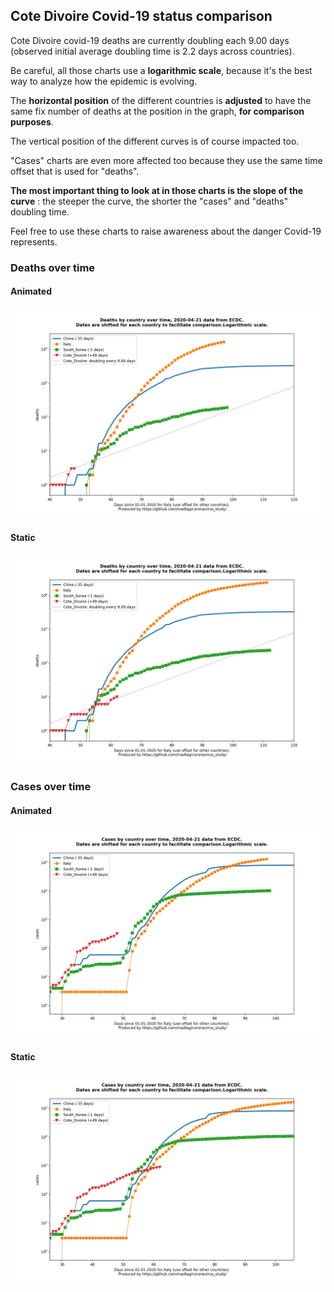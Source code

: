 ## Cote Divoire Covid-19 status comparison 

Cote Divoire covid-19 deaths are currently doubling each 9.00 days (observed initial average doubling time is 2.2 days across countries).



Be careful, all those charts use a **logarithmic scale**, because it's the best way to analyze how the epidemic is evolving.
 
The **horizontal position** of the different countries is **adjusted** to have the same fix number of deaths at the position in the graph, **for comparison purposes**.

The vertical position of the different curves is of course impacted too.

"Cases" charts are even more affected too because they use the same time offset that is used for "deaths".

**The most important thing to look at in those charts is the slope of the curve** : the steeper the curve, the shorter the "cases" and "deaths" doubling time.

Feel free to use these charts to raise awareness about the danger Covid-19 represents. 


 
### Deaths over time
 
#### Animated
![Cote Divoire covid-19 deaths animated chart](https://raw.githubusercontent.com/madlag/coronavirus_study/master/notebooks/graphs/2020-04-21/countries/Cote_Divoire/2020-04-21_Cote_Divoire_deaths.gif "Cote Divoire covid-19 deaths animated chart")   
 
#### Static
![Cote Divoire covid-19 deaths static chart](https://raw.githubusercontent.com/madlag/coronavirus_study/master/notebooks/graphs/2020-04-21/countries/Cote_Divoire/2020-04-21_Cote_Divoire_deaths.png "Cote Divoire covid-19 deaths static chart")   

 
### Cases over time
 
#### Animated
![Cote Divoire covid-19 cases animated chart](https://raw.githubusercontent.com/madlag/coronavirus_study/master/notebooks/graphs/2020-04-21/countries/Cote_Divoire/2020-04-21_Cote_Divoire_cases.gif "Cote Divoire covid-19 cases animated chart")   
 
#### Static
![Cote Divoire covid-19 cases static chart](https://raw.githubusercontent.com/madlag/coronavirus_study/master/notebooks/graphs/2020-04-21/countries/Cote_Divoire/2020-04-21_Cote_Divoire_cases.png "Cote Divoire covid-19 cases static chart")   


